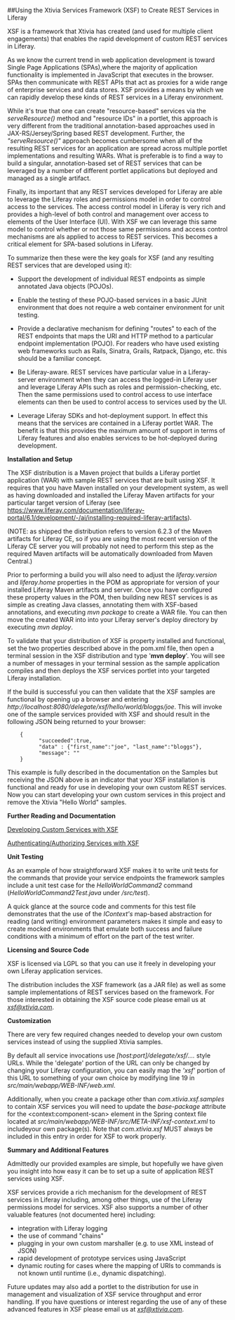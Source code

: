 ##Using the Xtivia Services Framework (XSF) to Create REST Services in Liferay

XSF is a framework that Xtivia has created (and used for multiple client engagements) that enables the rapid development of custom REST services in Liferay.

As we know the current trend in web application development is toward Single Page Applications (SPAs),where the majority of application functionality is implemented in JavaScript that executes in the browser. SPAs then communicate with REST APIs that act as proxies for a wide range of enterprise services and data stores. XSF provides a means by which we can rapidly develop these kinds of REST services in a Liferay environment.

While it's true that one can create "resource-based" services via the *serveResource()* method and "resource IDs" in a portlet, this approach is very different from the traditional annotation-based approaches used in JAX-RS/Jersey/Spring based REST development. Further, the *"serveResource()"* approach becomes cumbersome when all of the resulting REST services for an application are spread across multiple portlet implementations and resulting WARs. What is preferable is to find a way to build a singular, annotation-based set of REST services that can be leveraged by a number of different portlet applications but deployed and managed as a single artifact.

Finally, its important that any REST services developed for Liferay are able to leverage the Liferay roles and permissions model in order to control access to the services. The access control model in Liferay is very rich and provides a high-level of both control and management over access to elements of the
User Interface (UI). With XSF we can leverage this same model to control whether or not those same permissions and access control mechanisms are als applied to access to REST services. This becomes a critical element
for SPA-based solutions in Liferay.

To summarize then these were the key goals for XSF (and any resulting REST services that are developed using it):

- Support the development of individual REST endpoints as simple annotated Java objects (POJOs). 

- Enable the testing of these POJO-based services in a basic JUnit environment that does not require a web container environment for unit testing.

- Provide a declarative mechanism for defining "routes" to each of the REST endpoints that maps the URI and HTTP method to a particular endpoint implementation (POJO). For readers who have used existing web frameworks such as Rails, Sinatra, Grails, Ratpack, Django, etc. this should be a familiar concept.

- Be Liferay-aware. REST services have particular value in a Liferay-server environment when they can access the logged-in Liferay user and leverage Liferay APIs such as roles and permission-checking, etc. Then the same permissions used to control access to use interface elements can then be used to control access to services used by the UI.

- Leverage Liferay SDKs and hot-deployment support. In effect this means that the services are contained in a Liferay portlet WAR. The benefit is that this provides the maximum amount of support in terms of Liferay features and also enables services to be hot-deployed during development.

**Installation and Setup**

The XSF distribution is a Maven project that builds a Liferay portlet application (WAR) with sample REST services that are built using XSF. It requires that you have Maven installed on your development system, as well as having downloaded and installed the Liferay Maven artifacts for your particular target version of Liferay (see https://www.liferay.com/documentation/liferay-portal/6.1/development/-/ai/installing-required-liferay-artifacts).

(NOTE: as shipped the distribution refers to version 6.2.3 of the Maven artifacts for Liferay CE, so if you are using the most recent version of the Liferay CE server you will probably not need to perform this step as the required Maven artifacts will be automatically downloaded from Maven Central.)

Prior to performing a build you will also need to adjust the *liferay.version* and *liferay.home* properties in the POM as appropriate for version of your installed Liferay Maven artifacts and server. Once you have configured these property values in the POM, then building new REST services is as simple as creating Java classes, annotating them with XSF-based annotations, and executing *mvn package* to create a WAR file. You can then move the created WAR into into your Liferay server's deploy directory by executing *mvn deploy*.

To validate that your distribution of XSF is property installed and functional, set the two properties described above in the pom.xml file, then open a terminal session in the XSF distribution and type '**mvn deploy**'. You will see a number of messages in your terminal session as the sample application compiles and then deploys the XSF services portlet into your targeted Liferay installation.

If the build is successful you can then validate that the XSF samples are functional by opening up a browser and entering *http://localhost:8080/delegate/xsf/hello/world/bloggs/joe*. This will invoke one of the sample services provided with XSF and should result in the following JSON being returned to your browser:

```
    {
          "succeeded":true,
          "data" : {"first_name":"joe", "last_name":"bloggs"},
          "message": ""
    }
```

This example is fully described in the documentation on the Samples but receiving the JSON above is an indicator that your XSF installation is functional and ready for use in developing your own custom REST services. Now you can start developing your own custom services in this project and remove the Xtivia "Hello World" samples.

**Further Reading and Documentation**

[Developing Custom Services with XSF](developing_xsf_services.md)

[Authenticating/Authorizing Services with XSF](authorizing_xsf_services.md) 

**Unit Testing**

As an example of how straightforward XSF makes it to write unit tests for the commands that provide your service endpoints the framework samples include a unit test case for the *HelloWorldCommand2* command (*HelloWorldCommand2Test.java* under */src/test*).

A quick glance at the source code and comments for this test file demonstrates that the use of the *IContext's* map-based abstraction for reading (and writing) environment parameters makes it simple and easy to create mocked environments that emulate both success and failure conditions with a minimum of effort on the part of the test writer.

**Licensing and Source Code**

XSF is licensed via LGPL so that you can use it freely in developing your own Liferay application services. 

The distribution includes the XSF framework (as a JAR file) as well as some sample implementations of REST services based on the framework. For those interested in obtaining the XSF source code please email us at *xsf@xtivia.com*.

**Customization**

There are very few required changes needed to develop your own custom services instead of using the supplied Xtivia samples.

By default all service invocations use *[host:port]/delegate/xsf/....* style URLs. While the 'delegate' portion of the URL can only be changed by changing your Liferay configuration, you can easily map the *'xsf'* portion of this URL to something of your own choice by modifying line 19 in *src/main/webapp/WEB-INF/web.xml*.

Additionally, when you create a package other than *com.xtivia.xsf.samples* to contain XSF services you will need to update the *base-package* attribute for the \<context:component-scan\> element in the Spring context file located at *src/main/webapp/WEB-INF/src/META-INF/xsf-context.xml* to includeyour own package(s). Note that *com.xtivia.xsf* MUST always be included in this entry in order for XSF to work properly.

**Summary and Additional Features**

Admittedly our provided examples are simple, but hopefully we have given you insight into how easy it can be to set up a suite of application REST services using XSF.

XSF services provide a rich mechanism for the development of REST services in Liferay including, 
among other things, use of the Liferay permissions model for services. XSF also supports a number of other valuable features (not documented here) including:

- integration with Liferay logging
- the use of  command "chains"
- plugging in your own custom marshaller (e.g. to use XML instead of JSON) 
- rapid development of prototype services using JavaScript
- dynamic routing for cases where the mapping of URIs to commands is not known until runtime (i.e., dynamic dispatching). 

Future updates may also add a portlet to the distribution for use in management and visualization
of XSF service throughput and error handling. If you have questions or interest regarding the use of any of these advanced features in XSF please email us at *xsf@xtivia.com*.
